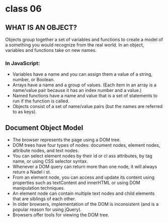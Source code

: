 # class 06 

## WHAT IS AN OBJECT?

Objects group together a set of variables and functions to create a model of a something you would recognize from the real world. In an object, variables and functions take on new names. 

### In JavaScript: 

* Variables have a name and you can assign them a value of a string, number, or Boolean. 
* Arrays have a name and a group of values. (Each item in an array is a name/value pair because it has an index number and a value.) 
* Named functions have a name and value that is a set of statements to run if the function is called. 
* Objects consist of a set of name/value pairs (but the names are referred to as keys).


## Document Object Model
 * The browser represents the page using a DOM tree.
 * DOM trees have four types of nodes: document nodes, element nodes, attribute nodes, and text nodes. 
 * You can select element nodes by their id or cl ass attributes, by tag name, or using CSS selector syntax.
 * Whenever a DOM query can return more than one node, it will always return a Nadel i st. 
 * From an element node, you can access and update its content using properties such as textContent and innerHTML or using DOM manipulation techniques.
 * An element node can contain multiple text nodes and child elements that are siblings of each other. 
 * In older browsers, implementation of the DOM is inconsistent (and is a popular reason for using jQuery). 
 * Browsers offer tools for viewing the DOM tree.